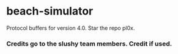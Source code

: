 # beach-simulator
Protocol buffers for version 4.0.
Star the repo pl0x. 

### Credits go to the slushy team members. Credit if used.
